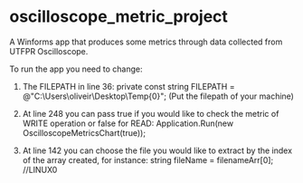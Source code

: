 # oscilloscope_metric_project
A Winforms app that produces some metrics through data collected from UTFPR Oscilloscope.

To run the app you need to change:

1. The FILEPATH in line 36: 
   private const string FILEPATH = @"C:\Users\oliveir\Desktop\Temp\{0}"; (Put the filepath of your machine)
   
2. At line 248 you can pass true if you would like to check the metric of WRITE operation or false for READ:
   Application.Run(new OscilloscopeMetricsChart(true));
   
3. At line 142 you can choose the file you would like to extract by the index of the array created, for instance:
   string fileName = filenameArr[0]; //LINUX0

